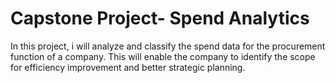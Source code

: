 # Capstone Project- Spend Analytics
In this project, i will analyze and classify the spend data for the procurement function of a company. This will enable the  company to identify the scope for efficiency improvement and  better strategic planning.
